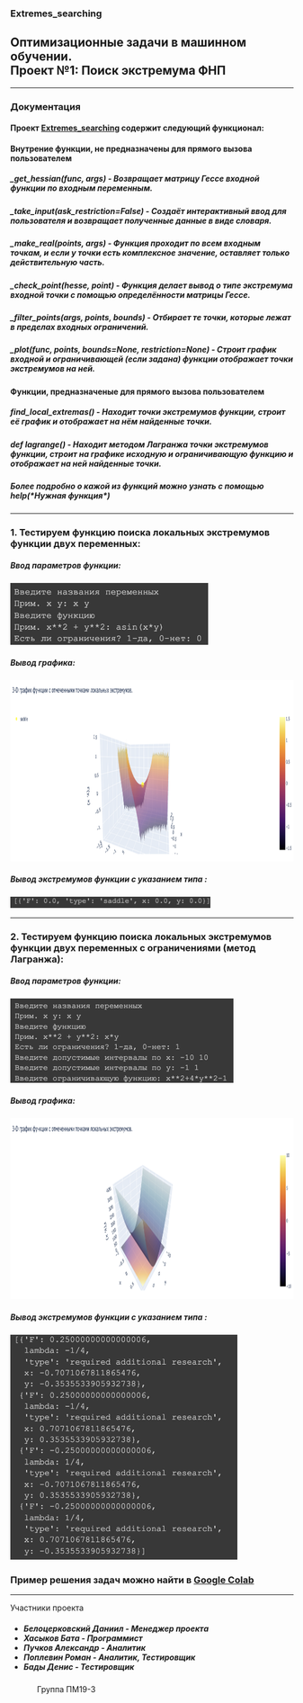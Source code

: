 ### Extremes_searching 
<html>
	<body>
		<h2>Оптимизационные задачи в машинном обучении. <br>Проект №1: Поиск экстремума ФНП</h2>
		<hr>
		<h3>Документация</h3>
		<h4>Проект <a href = "https://github.com/Romzezz/Extremes_searching">Extremes_searching</a> содержит следующий функционал: </h4>
		<h4>Внутрение функции, не предназначены для прямого вызова пользователем</h4>
		<h5>_get_hessian(func, args) - Возвращает матрицу Гессе входной функции по входным переменным.</h5>
		<h5>_take_input(ask_restriction=False) - Создаёт интерактивный ввод для пользователя и возвращает полученные данные в виде словаря.</h5>
		<h5> _make_real(points, args) - Функция проходит по всем входным точкам, и если у точки есть комплексное значение, оставляет только действительную часть.</h5>
		<h5>_check_point(hesse, point) - Функция делает вывод о типе экстремума входной точки с помощью определённости матрицы Гессе.</h5>
		<h5> _filter_points(args, points, bounds) - Отбирает те точки, которые лежат в пределах входных ограничений.</h5>
		<h5>_plot(func, points, bounds=None, restriction=None) -  Строит график входной и ограничивающей (если задана) функции отображает точки экстремумов на ней.</h5>
		<h4>Функции, предназначеные для прямого вызова пользователем</h4>
		<h5>find_local_extremas() - Находит точки экстремумов функции, строит её график и отображает на нём найденные точки.</h5>
		<h5>def lagrange() - Находит методом Лагранжа точки экстремумов функции, строит на графике исходную и ограничивающую функцию и отображает на ней найденные точки.</h5>
		<h5>Более подробно о кажой из функций можно узнать с помощью help(*Нужная функция*)</h5>
		<hr>
		<h3>1. Тестируем функцию поиска локальныx экстремумов функции двух переменных: </h3>
		<h5>Ввод параметров функции: </h5> 
		<img src="Images/extremas1.1.png"
		     height="110px">
		<h5>Вывод графика: </h5> 
		<img src="Images/extremas1.2.png"
		     height="322px">
		<h5>Вывод экстремумов функции с указанием типа : </h5> 
		<img src="Images/extremas1.3.png"
		     height="20px">
		<hr>
		<h3>2. Тестируем функцию поиска локальных экстремумов функции двух переменных с ограничениями (метод Лагранжа): </h3>
		<h5>Ввод параметров функции: </h5> 
		<img src="Images/lagrange1.1.png"
		     height="150px">
		<h5>Вывод графика: </h5> 
		<img src="Images/lagrange1.2.png"
		     height="322px">
		<h5>Вывод экстремумов функции с указанием типа : </h5> 
		<img src="Images/lagrange1.3.png"
		     height="400px">
		<h3>Пример решения задач можно найти в <a href="https://colab.research.google.com/drive/1xLtdHvt_uzSe5WTcJyDnWl29NNuvlmEE?usp=sharing">Google Colab</a> </h3>
		<hr>
		Участники проекта
		<ul>
		<h5>
		<li>Белоцерковский Даниил - Менеджер проектa</li>
		<li>Хасыков Бата - Программист</li>
		<li>Пучков Александр - Аналитик</li>
		<li>Поплевин Роман - Аналитик, Тестировщик</li>
		<li>Бады Денис - Тестировщик</li>
		</h5>
		<ul>
  </body>

</html>
Группа ПМ19-3
